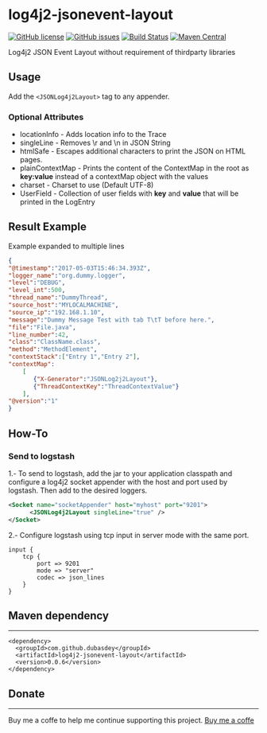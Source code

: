 # log4j2-jsonevent-layout

[![GitHub license](https://img.shields.io/badge/license-LGPL-blue.svg)](https://raw.githubusercontent.com/dubasdey/log4j2-jsonevent-layout/master/LICENSE)
[![GitHub issues](https://img.shields.io/github/issues/dubasdey/log4j2-jsonevent-layout.svg)](https://github.com/dubasdey/log4j2-jsonevent-layout/issues)
[![Build Status](https://travis-ci.org/dubasdey/log4j2-jsonevent-layout.svg?branch=master)](https://travis-ci.org/dubasdey/log4j2-jsonevent-layout)
[![Maven Central](https://img.shields.io/maven-central/v/com.github.dubasdey/log4j2-jsonevent-layout.svg)]()

Log4j2 JSON Event Layout without requirement of thirdparty libraries

## Usage

Add the `<JSONLog4j2Layout>` tag to any appender.

### Optional Attributes

* locationInfo - Adds location info to the Trace
* singleLine - Removes \r and \n in JSON String
* htmlSafe - Escapes additional characters to print the JSON on HTML pages.
* plainContextMap - Prints the content of the ContextMap in the root as __key:value__ instead of a contextMap object with the values
* charset - Charset to use (Default UTF-8)
* UserField - Collection of user fields with __key__ and __value__ that will be printed in the LogEntry


## Result Example

Example expanded to multiple lines

```json
{
"@timestamp":"2017-05-03T15:46:34.393Z",
"logger_name":"org.dummy.logger",
"level":"DEBUG",
"level_int":500,
"thread_name":"DummyThread",
"source_host":"MYLOCALMACHINE",
"source_ip":"192.168.1.10",
"message":"Dummy Message Test with tab T\tT before here.",
"file":"File.java",
"line_number":42,
"class":"ClassName.class",
"method":"MethodElement",
"contextStack":["Entry 1","Entry 2"],
"contextMap":
    [
       {"X-Generator":"JSONLog2j2Layout"},
       {"ThreadContextKey":"ThreadContextValue"}
    ],
"@version":"1"
}
```

## How-To

### Send to logstash 

1.- To send to logstash, add the jar to your application classpath and configure a log4j2 socket appender with the host and port used by logstash. Then add to the desired loggers.

```xml
<Socket name="socketAppender" host="myhost" port="9201">
      <JSONLog4j2Layout singleLine="true" />
</Socket>
```



2.- Configure logstash using tcp input in server mode with the same port.

```
input {
    tcp {
        port => 9201
        mode => "server"
        codec => json_lines
    }
}
```

## Maven dependency
-----------------------------------------------------------------------------------------

```
<dependency>
  <groupId>com.github.dubasdey</groupId>
  <artifactId>log4j2-jsonevent-layout</artifactId>
  <version>0.0.6</version>
</dependency>
```

## Donate
-----------------------------------------------------------------------------------------
Buy me a coffe to help me continue supporting this project. 
<a href="https://www.paypal.com/cgi-bin/webscr?cmd=_s-xclick&hosted_button_id=7J42FBHMT9VT4">Buy me a coffe</a>
